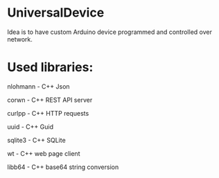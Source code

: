 # UniversalDevice

Idea is to have custom Arduino device programmed and controlled over network.

# Used libraries:

nlohmann - C++ Json

corwn - C++ REST API server

curlpp - C++ HTTP requests

uuid - C++ Guid

sqlite3 - C++ SQLite

wt - C++ web page client

libb64 - C++ base64 string conversion

